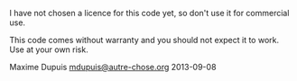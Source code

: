 I have not chosen a licence for this code yet, so don't use it for
commercial use.

This code comes without warranty and you should not expect it to
work. Use at your own risk.

Maxime Dupuis <mdupuis@autre-chose.org>
2013-09-08
